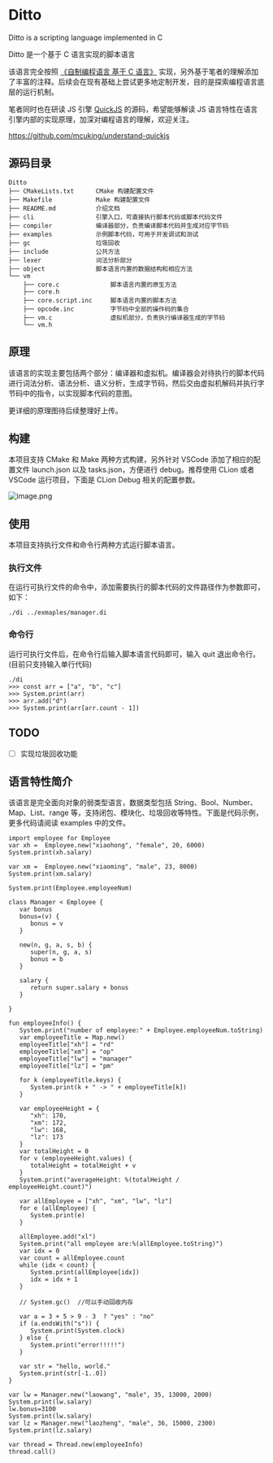 # Ditto

Ditto is a scripting language implemented in C

Ditto 是一个基于 C 语言实现的脚本语言

该语言完全按照 [《自制编程语言 基于 C 语言》](https://book.douban.com/subject/30311070/) 实现，另外基于笔者的理解添加了丰富的注释。后续会在现有基础上尝试更多地定制开发，目的是探索编程语言底层的运行机制。

笔者同时也在研读 JS 引擎 [QuickJS](https://github.com/bellard/quickjs) 的源码，希望能够解读 JS 语言特性在语言引擎内部的实现原理，加深对编程语言的理解，欢迎关注。

https://github.com/mcuking/understand-quickjs

## 源码目录

```shell
Ditto
├── CMakeLists.txt      CMake 构建配置文件
├── Makefile            Make 构建配置文件
├── README.md           介绍文档
├── cli                 引擎入口，可直接执行脚本代码或脚本代码文件
├── compiler            编译器部分，负责编译脚本代码并生成对应字节码
├── examples            示例脚本代码，可用于开发调试和测试
├── gc                  垃圾回收
├── include             公共方法
├── lexer               词法分析部分
├── object              脚本语言内置的数据结构和相应方法
└── vm
    ├── core.c              脚本语言内置的原生方法
    ├── core.h
    ├── core.script.inc     脚本语言内置的脚本方法
    ├── opcode.inc          字节码中全部的操作码的集合
    ├── vm.c                虚拟机部分，负责执行编译器生成的字节码
    └── vm.h
```

## 原理

该语言的实现主要包括两个部分：编译器和虚拟机。编译器会对待执行的脚本代码进行词法分析、语法分析、语义分析，生成字节码，然后交由虚拟机解码并执行字节码中的指令，以实现脚本代码的意图。

更详细的原理图待后续整理好上传。

## 构建

本项目支持 CMake 和 Make 两种方式构建，另外针对 VSCode 添加了相应的配置文件 launch.json 以及 tasks.json，方便进行 debug。推荐使用 CLion 或者 VSCode 运行项目，下面是 CLion Debug 相关的配置参数。

![image.png](https://i.loli.net/2021/02/16/tu4YT6kU7RhrXZs.png)

## 使用

本项目支持执行文件和命令行两种方式运行脚本语言。

### 执行文件

在运行可执行文件的命令中，添加需要执行的脚本代码的文件路径作为参数即可，如下：

```shell
./di ../exmaples/manager.di
```

### 命令行

运行可执行文件后，在命令行后输入脚本语言代码即可，输入 quit 退出命令行。(目前只支持输入单行代码)

```shell
./di
>>> const arr = ["a", "b", "c"]
>>> System.print(arr)
>>> arr.add("d")
>>> System.print(arr[arr.count - 1])
```

## TODO

- [ ] 实现垃圾回收功能

## 语言特性简介

该语言是完全面向对象的弱类型语言，数据类型包括 String、Bool、Number、Map、List、range 等，支持闭包、模块化、垃圾回收等特性。下面是代码示例，更多代码请阅读 examples 中的文件。

```
import employee for Employee
var xh =  Employee.new("xiaohong", "female", 20, 6000)
System.print(xh.salary)

var xm =  Employee.new("xiaoming", "male", 23, 8000)
System.print(xm.salary)

System.print(Employee.employeeNum)

class Manager < Employee {
   var bonus
   bonus=(v) {
      bonus = v
   }

   new(n, g, a, s, b) {
      super(n, g, a, s)
      bonus = b
   }

   salary {
      return super.salary + bonus
   }

}

fun employeeInfo() {
   System.print("number of employee:" + Employee.employeeNum.toString)
   var employeeTitle = Map.new()
   employeeTitle["xh"] = "rd"
   employeeTitle["xm"] = "op"
   employeeTitle["lw"] = "manager"
   employeeTitle["lz"] = "pm"

   for k (employeeTitle.keys) {
      System.print(k + " -> " + employeeTitle[k])
   }

   var employeeHeight = {
      "xh": 170,
      "xm": 172,
      "lw": 168,
      "lz": 173
   }
   var totalHeight = 0
   for v (employeeHeight.values) {
      totalHeight = totalHeight + v
   }
   System.print("averageHeight: %(totalHeight / employeeHeight.count)")

   var allEmployee = ["xh", "xm", "lw", "lz"]
   for e (allEmployee) {
      System.print(e)
   }

   allEmployee.add("xl")
   System.print("all employee are:%(allEmployee.toString)")
   var idx = 0
   var count = allEmployee.count
   while (idx < count) {
      System.print(allEmployee[idx])
      idx = idx + 1
   }

   // System.gc()  //可以手动回收内存

   var a = 3 + 5 > 9 - 3  ? "yes" : "no"
   if (a.endsWith("s")) {
      System.print(System.clock)
   } else {
      System.print("error!!!!!")
   }

   var str = "hello, world."
   System.print(str[-1..0])
}

var lw = Manager.new("laowang", "male", 35, 13000, 2000)
System.print(lw.salary)
lw.bonus=3100
System.print(lw.salary)
var lz = Manager.new("laozheng", "male", 36, 15000, 2300)
System.print(lz.salary)

var thread = Thread.new(employeeInfo)
thread.call()
```

